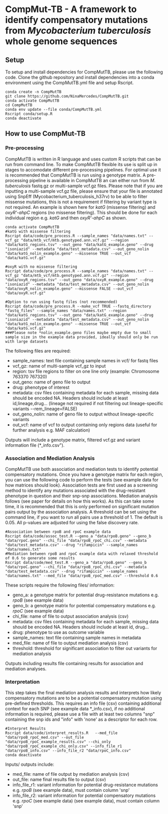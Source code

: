 # CompMut-TB - A framework to identify compensatory mutations from *Mycobacterium tuberculosis* whole genome sequences
## Setup
To setup and install dependencies for CompMutTB, please use the following code. Clone the github repository and install dependencies into a conda environment using the CompMutTB.yml file and setup Rscript. 
```
conda create -n CompMutTB
git clone https://github.com/NinaMercedes/CompMutTB.git
conda activate CompMutTB
cd CompMutTB
conda env update --file conda/CompMutTB.yml
Rscript conda/setup.R
conda deactivate
```
## How to use CompMut-TB
### Pre-processing
CompMutTB is written in R language and uses custom R scripts that can be run from command line. To make CompMutTB flexible its use is split up in stages to accomodate different pre-processing pipelines. For optimal use it is recommended that CompMutTB is run using a genotype matrix. A pre-processing pipeline is available in CompMutTB an can either run from *M. tuberculosis* fastq.gz or multi-sample vcf.gz files. Please note that if you are inputting a multi-sample vcf.gz file, please ensure that your file is annotated using SnpEff (Mycobacterium_tuberculosis_h37rv) to be able to filter missense mutations, this is not a requirement if filtering by variant type is not required. An example is shown here for *katG* (missense filtering) and *oxyR'-ahpC* regions (no missense filtering). This should be done for each individual region e.g. *katG* and then *oxyR'-ahpC* as shown.
```
conda activate CompMutTB
#katG with missense filtering
Rscript data/code/pre_process.R --sample_names "data/names.txt" --vcf_gz "data/mtb_vcf/mtb.genotyped.ann.vcf.gz" --region "data/katG_regions.tsv" --out_geno "data/katG_example.geno" --drug "isoniazid" --metadata "data/test_metadata.csv" --out_geno_nolin "data/katG_nolin_example.geno" --missense TRUE --out_vcf "data/katG.vcf.gz"

#oxyR with no missense filtering
Rscript data/code/pre_process.R --sample_names "data/names.txt" --vcf_gz "data/mtb_vcf/mtb.genotyped.ann.vcf.gz" --region "data/oxyR_regions.tsv" --out_geno "data/oxyR_example.geno" --drug "isoniazid" --metadata "data/test_metadata.csv" --out_geno_nolin "data/oxyR_nolin_example.geno" --missense FALSE --out_vcf "data/oxyR.vcf.gz"

#Option to run using fastq files (not recommended)
Rscript data/code/pre_process.R --make_vcf TRUE --fastq_directory "fastq_files" --sample_names "data/names.txt" --region "data/katG_regions.tsv" --out_geno "data/katG_example.geno" --drug "isoniazid" --metadata "data/test_metadata.csv" --out_geno_nolin "data/katG_nolin_example.geno" --missense TRUE --out_vcf "data/katG.vcf.gz"
###Please note *nolin_example.geno files maybe empty due to small sample size in the example data provided, ideally should only be run with large datasets
```
The following files are required: 
- sample_names: text file containing sample names in vcf/ for fastq files
- vcf_gz: name of multi-sample vcf_gz to input
- region: tsv file regions to filter on one line only (example: Chromosome	763370	767320)
- out_geno: name of geno file to output
- drug: phenotype of interest
- metadata: csv files containing metadata for each sample, missing data should be encoded NA. Headers should include at least id,lineage,drug... (lineage not required if not filtering out lineage-specific variants --rem_lineage=FALSE)
- out_geno_nolin: name of geno file to output without lineage-specific variants
- out_vcf: name of vcf to output containing only regions data (useful for further analysis e.g. MAF calculation)

 Outputs will include a genotype matrix, filtered vcf.gz and variant information file (*_info.csv").

### Association and Mediation Analysis 
CompMutTB use both association and mediation tests to identify potential compensatory mutations. Once you have a genotype matrix for each region, you can use the following code to perform the tests (see example data for how matrices should look). Association tests are first used as a screening method to identify any mutations associated with the drug-resistant phenotype in question and their snp-snp associations. Mediation analysis follows (see paper for details on how this works). As this can take some time, it is recommended that this is only performed on significant mutation pairs output by the association analysis. A threshold can be set using the command line, if you want to run all pairs use a threshold of 1. The default is 0.05. All p-values are adjusted for using the false discovery rate.
```
#Association between rpoB and rpoC example data
Rscript data/code/assoc_test.R --geno_a "data/rpoB.geno" --geno_b "data/rpoC.geno" --chi_file "data/rpoB_rpoC_chi.csv" --metadata "data/test_metadata.csv" --drug "rifampicin" --sample_names "data/names.txt"
#Mediation between rpoB and rpoC example data with relaxed threshold of 0.6 to generate some results
Rscript data/code/med_test.R --geno_a "data/rpoB.geno" --geno_b "data/rpoC.geno" --chi_file "data/rpoB_rpoC_chi.csv" --metadata "data/test_metadata.csv" --drug "rifampicin" --sample_names "data/names.txt" --med_file "data/rpoB_rpoC_med.csv" --threshold 0.6
```
These scripts require the following files/ information:
- geno_a: a genotype matrix for potential drug-resistance mutations e.g. *rpoB* (see example data)
- geno_b: a genotype matrix for potential compensatory mutations e.g. *rpoC* (see example data)
- chi_file: name of file to output association analysis (csv)
- metadata: csv files containing metadata for each sample, missing data should be encoded NA. Headers should include at least id, drug... 
- drug: phenotype to use as outcome variable
- sample_names: text file containing sample names in metadata
- med_file: name of file to output mediation analysis (csv)
- threshold: threshold for significant association to filter out variants for mediation analysis

Outputs including results file containing results for association and mediation analyses.

### Interpretation
This step takes the final mediation analysis results and interprets how likely compensatory mutations are to be a potential compensatory mutation using pre-defined thresholds. This requires an info file (csv) containing additional context for each SNP (see example data *_info.csv), if no additional information is required, please use a file with at least two columns "snp" containing the snp ids and "info" with 'none' as a descriptor for each row. 
```
#Interpret Results
Rscript data/code/interpret_results.R   --med_file "data/rpoB_rpoC_med.csv" --out_file "data/rpoB_rpoC_example_results.csv" --chi_only "data/rpoB_rpoC_example_chi_only.csv" --info_file_r1 "data/rpoB_info.csv" --info_file_r2 "data/rpoC_info.csv"
conda deactivate
```
Inputs/ outputs include:
- med_file: name of file output by mediation analysis (csv)
- out_file: name final results file to output (csv)
- info_file_r1: variant information for potential drug-resistance mutations e.g. *rpoB* (see example data), must contain column 'snp'
- info_file_r2: variant information for potential compensatory mutations e.g. *rpoC* (see example data) (see example data), must contain column 'snp'
